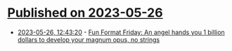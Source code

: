 # [Published on 2023-05-26](index.md)

* [2023-05-26, 12:43:20](https://lobste.rs/s/upbrlj/fun_format_friday_angel_hands_you_1) - [Fun Format Friday: An angel hands you 1 billion dollars to develop your magnum opus, no strings](https://lobste.rs/s/upbrlj/fun_format_friday_angel_hands_you_1)
